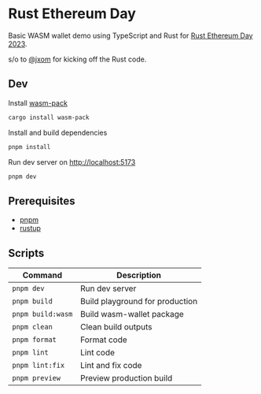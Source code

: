 # Rust Ethereum Day

Basic WASM wallet demo using TypeScript and Rust for [Rust Ethereum Day 2023](https://twitter.com/gakonst/status/1678536408238112769).

s/o to [@jxom](https://github.com/jxom) for kicking off the Rust code.

## Dev

Install [wasm-pack](https://rustwasm.github.io/docs/wasm-pack)

```bash
cargo install wasm-pack
```

Install and build dependencies

```bash
pnpm install
```

Run dev server on [http://localhost:5173](http://localhost:5173)

```bash
pnpm dev
```

## Prerequisites

- [pnpm](https://pnpm.io)
- [rustup](https://rustup.rs)

## Scripts

| Command           | Description                     |
| ----------------- | ------------------------------- |
| `pnpm dev`        | Run dev server                  |
| `pnpm build`      | Build playground for production |
| `pnpm build:wasm` | Build wasm-wallet package       |
| `pnpm clean`      | Clean build outputs             |
| `pnpm format`     | Format code                     |
| `pnpm lint`       | Lint code                       |
| `pnpm lint:fix`    | Lint and fix code                |
| `pnpm preview`    | Preview production build        |